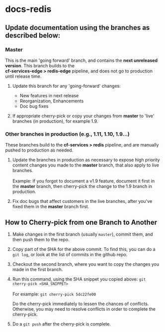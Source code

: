 # docs-redis

## Update documentation using the branches as described below:

### Master

This is the main 'going forward' branch, and contains the **next unreleased version**. 
This branch builds to the <br> <strong>cf-services-edge > redis-edge</strong> pipeline, and does not go to production until release time. <br>
1. Update this branch for any 'going-forward' changes:
    * New features in next release</br>
    * Reorganization, Enhancements </br>
    * Doc bug fixes</br>
     
2. If appropriate cherry-pick or copy your changes from <strong>master</strong> to 'live' branches (in production), for example 1.9.

### Other branches in production (e.g., 1.11, 1.10, 1.9...) 

These branches build to the <strong>cf-services > redis</strong> pipeline, 
and are manually pushed to production as needed.
<br>
1. Update the branches in production as necessary to expose high priority content changes you made to the <strong>master</strong> branch,
 that also apply to live branches. <br><br>
    Example: If you forgot to document a v1.9 feature, document it first in the <strong>master</strong> branch, 
    then cherry-pick the change to the 1.9 branch in production.
    
2. Fix doc bugs that affect customers in the live branches, after you've fixed them in the <strong>master</strong> branch first.

## How to Cherry-pick from one Branch to Another
1. Make changes in the first branch (usually `master`), commit them, and then push them to the repo.
2. Copy part of the SHA for the above commit. To find this, you can do a `git log`, or look at the list of commits in the github repo.
3. Checkout the second branch, where you want to copy the changes you made in the first branch.
4. Run this command, using the SHA snippet you copied above:
    `git cherry-pick <SHA_SNIPPET>`<br><br>
    For example: `git cherry-pick 5dc22fe00`
    
    Do the cherry-pick immediately to lessen the chances of conflicts. 
    Otherwise, you may need to resolve conflicts in order to complete the cherry-pick. 
    
5. Do a `git push` after the cherry-pick is complete.<br><br>
